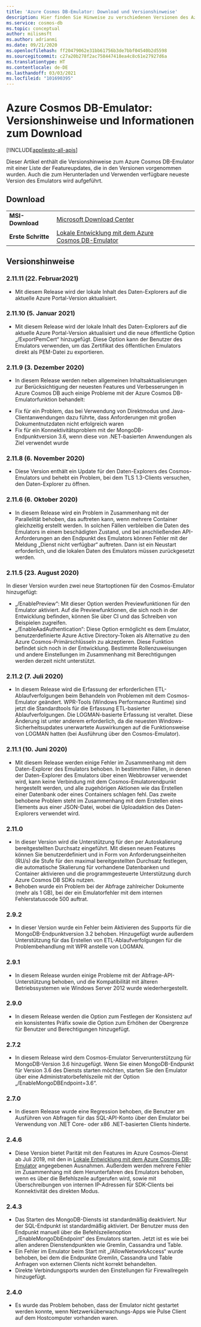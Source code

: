 ```yaml
---
title: 'Azure Cosmos DB-Emulator: Download und Versionshinweise'
description: Hier finden Sie Hinweise zu verschiedenen Versionen des Azure Cosmos DB-Emulators sowie Downloadinformationen.
ms.service: cosmos-db
ms.topic: conceptual
author: milismsft
ms.author: adrianmi
ms.date: 09/21/2020
ms.openlocfilehash: ff20479062e31bb61756b3de7bbf04540b2d5598
ms.sourcegitcommit: c27a20b278f2ac758447418ea4c8c61e27927d6a
ms.translationtype: HT
ms.contentlocale: de-DE
ms.lasthandoff: 03/03/2021
ms.locfileid: "101690395"
---
```

# <a name="azure-cosmos-db-emulator---release-notes-and-download-information"></a>Azure Cosmos DB-Emulator: Versionshinweise und Informationen zum Download
[!INCLUDE[appliesto-all-apis](includes/appliesto-all-apis.md)]

Dieser Artikel enthält die Versionshinweise zum Azure Cosmos DB-Emulator mit einer Liste der Featureupdates, die in den Versionen vorgenommen wurden. Auch die zum Herunterladen und Verwenden verfügbare neueste Version des Emulators wird aufgeführt.

## <a name="download"></a>Download

| | |
|---------|---------|
|**MSI-Download**|[Microsoft Download Center](https://aka.ms/cosmosdb-emulator)|
|**Erste Schritte**|[Lokale Entwicklung mit dem Azure Cosmos DB-Emulator](local-emulator.md)|

## <a name="release-notes"></a>Versionshinweise

### <a name="21111-22-february-2021"></a>2.11.11 (22. Februar2021)

 - Mit diesem Release wird der lokale Inhalt des Daten-Explorers auf die aktuelle Azure Portal-Version aktualisiert.


### <a name="21110-5-january-2021"></a>2.11.10 (5. Januar 2021)

 - Mit diesem Release wird der lokale Inhalt des Daten-Explorers auf die aktuelle Azure Portal-Version aktualisiert und die neue öffentliche Option „/ExportPemCert“ hinzugefügt. Diese Option kann der Benutzer des Emulators verwenden, um das Zertifikat des öffentlichen Emulators direkt als PEM-Datei zu exportieren.

### <a name="2119-3-december-2020"></a>2.11.9 (3. Dezember 2020)

 - In diesem Release werden neben allgemeinen Inhaltsaktualisierungen zur Berücksichtigung der neuesten Features und Verbesserungen in Azure Cosmos DB auch einige Probleme mit der Azure Cosmos DB-Emulatorfunktion behandelt:
 * Fix für ein Problem, das bei Verwendung von Direktmodus und Java-Clientanwendungen dazu führte, dass Anforderungen mit großen Dokumentnutzdaten nicht erfolgreich waren
 * Fix für ein Konnektivitätsproblem mit der MongoDB-Endpunktversion 3.6, wenn diese von .NET-basierten Anwendungen als Ziel verwendet wurde

### <a name="2118-6-november-2020"></a>2.11.8 (6. November 2020)

 - Diese Version enthält ein Update für den Daten-Explorers des Cosmos-Emulators und behebt ein Problem, bei dem TLS 1.3-Clients versuchen, den Daten-Explorer zu öffnen.

### <a name="2116-6-october-2020"></a>2.11.6 (6. Oktober 2020)

 - In diesem Release wird ein Problem in Zusammenhang mit der Parallelität behoben, das auftreten kann, wenn mehrere Container gleichzeitig erstellt werden. In solchen Fällen verbleiben die Daten des Emulators in einem beschädigten Zustand, und bei anschließenden API-Anforderungen an den Endpunkt des Emulators können Fehler mit der Meldung „Dienst nicht verfügbar“ auftreten. Dann ist ein Neustart erforderlich, und die lokalen Daten des Emulators müssen zurückgesetzt werden.

### <a name="2115-23-august-2020"></a>2.11.5 (23. August 2020)

In dieser Version wurden zwei neue Startoptionen für den Cosmos-Emulator hinzugefügt: 

* „/EnablePreview“: Mit dieser Option werden Previewfunktionen für den Emulator aktiviert. Auf die Previewfunktionen, die sich noch in der Entwicklung befinden, können Sie über CI und das Schreiben von Beispielen zugreifen.
* „/EnableAadAuthentication“: Diese Option ermöglicht es dem Emulator, benutzerdefinierte Azure Active Directory-Token als Alternative zu den Azure Cosmos-Primärschlüsseln zu akzeptieren. Diese Funktion befindet sich noch in der Entwicklung. Bestimmte Rollenzuweisungen und andere Einstellungen im Zusammenhang mit Berechtigungen werden derzeit nicht unterstützt.

### <a name="2112-07-july-2020"></a>2.11.2 (7. Juli 2020)

- In diesem Release wird die Erfassung der erforderlichen ETL-Ablaufverfolgungen beim Behandeln von Problemen mit dem Cosmos-Emulator geändert. WPR-Tools (Windows Performance Runtime) sind jetzt die Standardtools für die Erfassung ETL-basierter Ablaufverfolgungen. Die LOGMAN-basierte Erfassung ist veraltet. Diese Änderung ist unter anderem erforderlich, da die neuesten Windows-Sicherheitsupdates unerwartete Auswirkungen auf die Funktionsweise von LOGMAN hatten (bei Ausführung über den Cosmos-Emulator).

### <a name="2111-10-june-2020"></a>2.11.1 (10. Juni 2020)

- Mit diesem Release werden einige Fehler im Zusammenhang mit dem Daten-Explorer des Emulators behoben. In bestimmten Fällen, in denen der Daten-Explorer des Emulators über einen Webbrowser verwendet wird, kann keine Verbindung mit dem Cosmos-Emulatorendpunkt hergestellt werden, und alle zugehörigen Aktionen wie das Erstellen einer Datenbank oder eines Containers schlagen fehl. Das zweite behobene Problem steht im Zusammenhang mit dem Erstellen eines Elements aus einer JSON-Datei, wobei die Uploadaktion des Daten-Explorers verwendet wird.

### <a name="2110"></a>2.11.0

- In dieser Version wird die Unterstützung für den per Autoskalierung bereitgestellten Durchsatz eingeführt. Mit diesen neuen Features können Sie benutzerdefiniert und in Form von Anforderungseinheiten (RU/s) die Stufe für den maximal bereitgestellten Durchsatz festlegen, die automatische Skalierung für vorhandene Datenbanken und Container aktivieren und die programmgesteuerte Unterstützung durch Azure Cosmos DB SDKs nutzen.
- Behoben wurde ein Problem bei der Abfrage zahlreicher Dokumente (mehr als 1 GB), bei der ein Emulatorfehler mit dem internen Fehlerstatuscode 500 auftrat.

### <a name="292"></a>2.9.2

- In dieser Version wurde ein Fehler beim Aktivieren des Supports für die MongoDB-Endpunktversion 3.2 behoben. Hinzugefügt wurde außerdem Unterstützung für das Erstellen von ETL-Ablaufverfolgungen für die Problembehandlung mit WPR anstelle von LOGMAN.

### <a name="291"></a>2.9.1

- In diesem Release wurden einige Probleme mit der Abfrage-API-Unterstützung behoben, und die Kompatibilität mit älteren Betriebssystemen wie Windows Server 2012 wurde wiederhergestellt.

### <a name="290"></a>2.9.0

- In diesem Release werden die Option zum Festlegen der Konsistenz auf ein konsistentes Präfix sowie die Option zum Erhöhen der Obergrenze für Benutzer und Berechtigungen hinzugefügt.

### <a name="272"></a>2.7.2

- In diesem Release wird dem Cosmos-Emulator Serverunterstützung für MongoDB-Version 3.6 hinzugefügt. Wenn Sie einen MongoDB-Endpunkt für Version 3.6 des Diensts starten möchten, starten Sie den Emulator über eine Administratorbefehlszeile mit der Option „/EnableMongoDBEndpoint=3.6“.

### <a name="270"></a>2.7.0

- In diesem Release wurde eine Regression behoben, die Benutzer am Ausführen von Abfragen für das SQL-API-Konto über den Emulator bei Verwendung von .NET Core- oder x86 .NET-basierten Clients hinderte.

### <a name="246"></a>2.4.6

- Diese Version bietet Parität mit den Features im Azure Cosmos-Dienst ab Juli 2019, mit den in [Lokale Entwicklung mit dem Azure Cosmos DB-Emulator](local-emulator.md) angegebenen Ausnahmen. Außerdem werden mehrere Fehler im Zusammenhang mit dem Herunterfahren des Emulators behoben, wenn es über die Befehlszeile aufgerufen wird, sowie mit Überschreibungen von internen IP-Adressen für SDK-Clients bei Konnektivität des direkten Modus.

### <a name="243"></a>2.4.3

- Das Starten des MongoDB-Diensts ist standardmäßig deaktiviert. Nur der SQL-Endpunkt ist standardmäßig aktiviert. Der Benutzer muss den Endpunkt manuell über die Befehlszeilenoption „/EnableMongoDbEndpoint“ des Emulators starten. Jetzt ist es wie bei allen anderen Dienstendpunkten wie Gremlin, Cassandra und Table.
- Ein Fehler im Emulator beim Start mit „/AllowNetworkAccess“ wurde behoben, bei dem die Endpunkte Gremlin, Cassandra und Table Anfragen von externen Clients nicht korrekt behandelten.
- Direkte Verbindungsports wurden den Einstellungen für Firewallregeln hinzugefügt.

### <a name="240"></a>2.4.0

- Es wurde das Problem behoben, dass der Emulator nicht gestartet werden konnte, wenn Netzwerküberwachungs-Apps wie Pulse Client auf dem Hostcomputer vorhanden waren.
